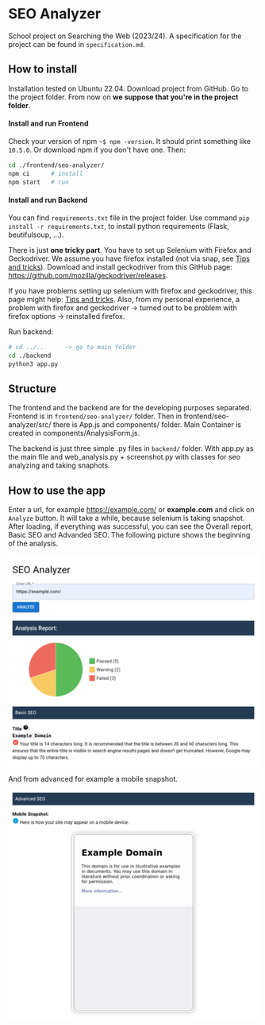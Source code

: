 # SEO Analyzer

School project on Searching the Web (2023/24). A specification for the project can be found in `specification.md`.

## How to install

Installation tested on Ubuntu 22.04. Download project from GitHub. Go to the project folder. From now on **we suppose that you're in the project folder**. 

#### Install and run Frontend

Check your version of npm `~$ npm -version`. It should print something like `10.5.0`. Or download npm if you don't have one. Then:

```bash
cd ./frontend/seo-analyzer/
npm ci      # install
npm start   # run
```

#### Install and run Backend

You can find `requirements.txt` file in the project folder. Use command `pip install -r requirements.txt`, to install python requirements (Flask, beutifulsoup, ...).

There is just **one tricky part**. You have to set up Selenium with Firefox and Geckodriver. We assume you have firefox installed (not via snap, see [Tips and tricks](https://firefox-source-docs.mozilla.org/testing/geckodriver/Usage.html#Running-Firefox-in-an-container-based-package)). Download and install geckodriver from this GitHub page: https://github.com/mozilla/geckodriver/releases. 

If you have problems setting up selenium with firefox and geckodriver, this page might help: [Tips and tricks](https://firefox-source-docs.mozilla.org/testing/geckodriver/Usage.html#Running-Firefox-in-an-container-based-package). Also, from my personal experience, a problem with firefox and geckodriver -> turned out to be problem with firefox options -> reinstalled firefox.

Run backend:

```bash
# cd ../..      -> go to main folder
cd ./backend
python3 app.py
```

## Structure

The frontend and the backend are for the developing purposes separated. Frontend is in `frontend/seo-analyzer/` folder. Then in frontend/seo-analyzer/src/ there is App.js and components/ folder. Main Container is created in components/AnalysisForm.js.

The backend is just three simple .py files in `backend/` folder. With app.py as the main file and web_analysis.py + screenshot.py with classes for seo analyzing and taking snaphots.

## How to use the app

Enter a url, for example https://example.com/ or **example.com** and click on `Analyze` button. It will take a while, because selenium is taking snapshot. After loading, if everything was successful, you can see the Overall report, Basic SEO and Advanded SEO. The following picture shows the beginning of the analysis.

![Example Analysis](./images/example-analysis.png)

And from advanced for example a mobile snapshot.

![Mobile snapshot from example.com](./images/mobile-snapshot-analysis-example.png)

